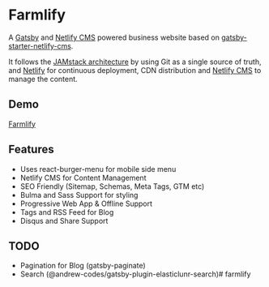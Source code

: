# Farmlify

A [Gatsby](https://www.gatsbyjs.org/) and [Netlify CMS](https://www.netlifycms.org) powered business website based on [gatsby-starter-netlify-cms](https://github.com/AustinGreen/gatsby-starter-netlify-cms).

It follows the [JAMstack architecture](https://jamstack.org) by using Git as a single source of truth, and [Netlify](https://www.netlify.com) for continuous deployment, CDN distribution and [Netlify CMS](http://netlifycms.org) to manage the content.

## Demo

[Farmlify](htps://www.farmlify.com)

## Features

* Uses react-burger-menu for mobile side menu
* Netlify CMS for Content Management
* SEO Friendly (Sitemap, Schemas, Meta Tags, GTM etc)
* Bulma and Sass Support for styling
* Progressive Web App & Offline Support
* Tags and RSS Feed for Blog
* Disqus and Share Support

## TODO

- Pagination for Blog (gatsby-paginate)
- Search (@andrew-codes/gatsby-plugin-elasticlunr-search)# farmlify

